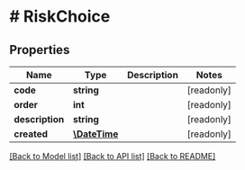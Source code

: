 # # RiskChoice

## Properties

Name | Type | Description | Notes
------------ | ------------- | ------------- | -------------
**code** | **string** |  | [readonly]
**order** | **int** |  | [readonly]
**description** | **string** |  | [readonly]
**created** | [**\DateTime**](\DateTime.md) |  | [readonly]

[[Back to Model list]](../../README.md#models) [[Back to API list]](../../README.md#endpoints) [[Back to README]](../../README.md)
